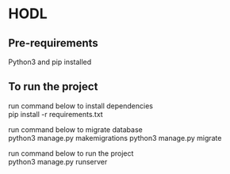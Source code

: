 # HODL

## Pre-requirements
Python3 and pip installed

## To run the project
run command below to install dependencies\
pip install -r requirements.txt 

run command below to migrate database \
python3 manage.py makemigrations
python3 manage.py migrate

run command below to run the project\
python3 manage.py runserver 
